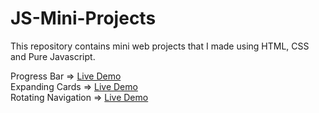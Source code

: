 # JS-Mini-Projects
This repository contains mini web projects that I made using HTML, CSS and Pure Javascript.

Progress Bar => [Live Demo](https://codepen.io/ayezabashir442/pen/eYPJwyO) <br/>
Expanding Cards => [Live Demo](https://codepen.io/ayezabashir442/pen/eYPpKrX) <br/>
Rotating Navigation => [Live Demo](https://codepen.io/ayezabashir442/full/NWOgNXY) <br/>

